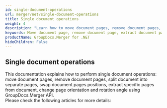 ```yaml
---
id: single-document-operations
url: merger/net/single-document-operations
title: Single document operations
weight: 4
description: "Learn how to move document pages, remove document pages, split document into separate pages, swap document pages positions, extract specific pages from document, change page orientation and rotate page using GroupDocs.Merger."
keywords: Move document page, remove document page, extract document page, swap document pages, change page orientation, rotate pages
productName: GroupDocs.Merger for .NET
hideChildren: False
---
```

## Single document operations

This documentation explains how to perform single document operations: move document pages, remove document pages, split document into separate pages, swap document pages positions, extract specific pages from document, change page orientation and rotation angle using GroupDocs.Merger API.  
Please check the following articles for more details:
